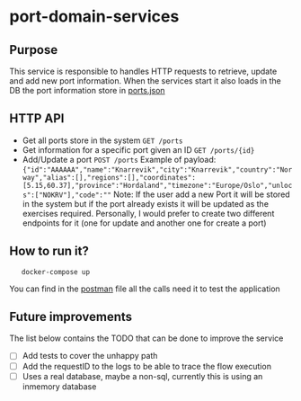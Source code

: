 # port-domain-services

## Purpose
This service is responsible to handles HTTP requests to retrieve, update and add new port information.
When the services start it also loads in  the DB the port information store in [ports.json](fixtures/ports.json) 

## HTTP API
 - Get all ports store in the system `GET /ports` 
 - Get information for a specific port given an ID `GET /ports/{id}`
 - Add/Update a port `POST /ports` 
   Example of payload: `{"id":"AAAAAA","name":"Knarrevik","city":"Knarrevik","country":"Norway","alias":[],"regions":[],"coordinates":[5.15,60.37],"province":"Hordaland","timezone":"Europe/Oslo","unlocs":["NOKRV"],"code":""`
    Note: If the user add a new Port it will be stored in the system but if the port already exists it will be updated as the exercises required.
    Personally, I would prefer to create two different endpoints for it (one for update and another one for create a port)

## How to run it?
 ``` 
    docker-compose up 
 ```

You can find in the [postman](docs/postman/port-domain-services.postman_collection.json) file all the calls need it to test the application

## Future improvements

The list below contains the TODO that can be done to improve the service

- [ ] Add tests to cover the unhappy path
- [ ] Add the requestID to the logs to be able to trace the flow execution
- [ ] Uses a real database, maybe a non-sql, currently this is using an inmemory database